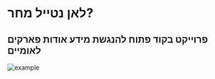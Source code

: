 # לאן נטייל מחר?
## פרוייקט בקוד פתוח להנגשת מידע אודות פארקים לאומיים

![example](https://imgur.com/a/u6p4xCQ)
